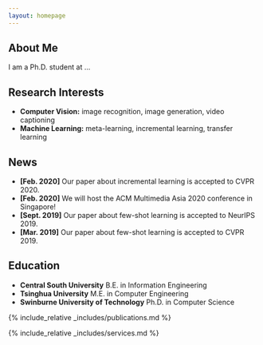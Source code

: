 ```yaml
---
layout: homepage
---
```


## About Me

I am a Ph.D. student at ...

## Research Interests

- **Computer Vision:** image recognition, image generation, video captioning
- **Machine Learning:** meta-learning, incremental learning, transfer learning

## News

- **[Feb. 2020]** Our paper about incremental learning is accepted to CVPR 2020.
- **[Feb. 2020]** We will host the ACM Multimedia Asia 2020 conference in Singapore!
- **[Sept. 2019]** Our paper about few-shot learning is accepted to NeurIPS 2019.
- **[Mar. 2019]** Our paper about few-shot learning is accepted to CVPR 2019.

## Education

- **Central South University** B.E. in Information Engineering
- **Tsinghua University** M.E. in Computer Engineering
- **Swinburne University of Technology** Ph.D. in Computer Science

{% include_relative _includes/publications.md %}

{% include_relative _includes/services.md %}
